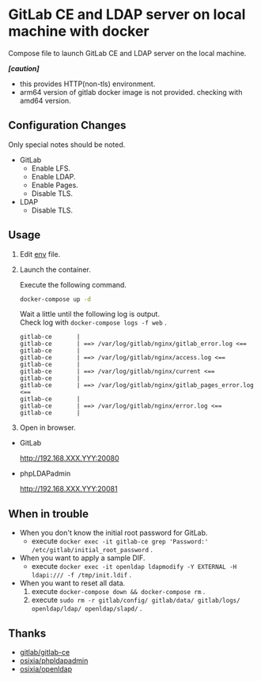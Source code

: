 # GitLab CE and LDAP server on local machine with docker

Compose file to launch GitLab CE and LDAP server on the local machine.  

***[caution]***

- this provides HTTP(non-tls) environment.
- arm64 version of gitlab docker image is not provided. checking with amd64 version.

## Configuration Changes

Only special notes should be noted.

- GitLab
    - Enable LFS.
    - Enable LDAP.
    - Enable Pages.
    - Disable TLS.
- LDAP
    - Disable TLS.

## Usage

1. Edit [env](.env) file.

2. Launch the container.

    Execute the following command.

    ```bash
    docker-compose up -d
    ```

    Wait a little until the following log is output.  
    Check log with `docker-compose logs -f web` .

    ```plain
    gitlab-ce       | 
    gitlab-ce       | ==> /var/log/gitlab/nginx/gitlab_error.log <==
    gitlab-ce       | 
    gitlab-ce       | ==> /var/log/gitlab/nginx/access.log <==
    gitlab-ce       | 
    gitlab-ce       | ==> /var/log/gitlab/nginx/current <==
    gitlab-ce       | 
    gitlab-ce       | ==> /var/log/gitlab/nginx/gitlab_pages_error.log <==
    gitlab-ce       | 
    gitlab-ce       | ==> /var/log/gitlab/nginx/error.log <==
    gitlab-ce       | 
    ```

3. Open in browser.

- GitLab

    http://192.168.XXX.YYY:20080

- phpLDAPadmin

    http://192.168.XXX.YYY:20081

## When in trouble 

- When you don't know the initial root password for GitLab.
    - execute `docker exec -it gitlab-ce grep 'Password:' /etc/gitlab/initial_root_password` .
- When you want to apply a sample DIF.
    - execute `docker exec -it openldap ldapmodify -Y EXTERNAL -H ldapi:/// -f /tmp/init.ldif` .
- When you want to reset all data.
    1. execute `docker-compose down && docker-compose rm` .
    2. execute `sudo rm -r gitlab/config/ gitlab/data/ gitlab/logs/ openldap/ldap/ openldap/slapd/` .

## Thanks

- [gitlab/gitlab-ce](https://hub.docker.com/r/gitlab/gitlab-ce)
- [osixia/phpldapadmin](https://hub.docker.com/r/osixia/phpldapadmin)
- [osixia/openldap](https://hub.docker.com/r/osixia/openldap)
